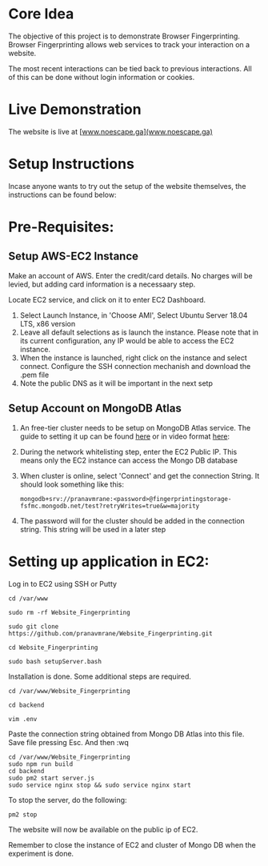 # Core Idea

The objective of this project is to demonstrate Browser Fingerprinting. Browser Fingerprinting allows web services to track your interaction on a website.

The most recent interactions can be tied back to previous interactions. All of this can be done without login information or cookies.

# Live Demonstration

The website is live at [www.noescape.ga](www.noescape.ga)

# Setup Instructions

Incase anyone wants to try out the setup of the website themselves, the instructions can be found below:

# Pre-Requisites:

## Setup AWS-EC2 Instance

Make an account of AWS. Enter the credit/card details. No charges will be levied, but adding card information is a necessaary step.

Locate EC2 service, and click on it to enter EC2 Dashboard.

1. Select Launch Instance, in 'Choose AMI', Select Ubuntu Server 18.04 LTS, x86 version
2. Leave all default selections as is launch the instance. Please note that in its current configuration, any IP would be able to access the EC2 instance.
3. When the instance is launched, right click on the instance and select connect. Configure the SSH connection mechanish and download the .pem file
4. Note the public DNS as it will be important in the next setp

## Setup Account on MongoDB Atlas

1. An free-tier cluster needs to be setup on MongoDB Atlas service. The guide to setting it up can be found [here](https://docs.atlas.mongodb.com/getting-started/) or in video format [here](https://www.youtube.com/watch?v=rPqRyYJmx2g):

2. During the network whitelisting step, enter the EC2 Public IP. This means only the EC2 instance can access the Mongo DB database

3. When cluster is online, select 'Connect' and get the connection String. It should look something like this:

   ```
   mongodb+srv://pranavmrane:<password>@fingerprintingstorage-fsfmc.mongodb.net/test?retryWrites=true&w=majority
   ```

4. The password will for the cluster should be added in the connection string. This string will be used in a later step

# Setting up application in EC2:

Log in to EC2 using SSH or Putty

```
cd /var/www

sudo rm -rf Website_Fingerprinting

sudo git clone https://github.com/pranavmrane/Website_Fingerprinting.git

cd Website_Fingerprinting

sudo bash setupServer.bash

```

Installation is done. Some additional steps are required.

```
cd /var/www/Website_Fingerprinting

cd backend

vim .env
```

Paste the connection string obtained from Mongo DB Atlas into this file. Save file pressing Esc. And then :wq

```
cd /var/www/Website_Fingerprinting
sudo npm run build
cd backend
sudo pm2 start server.js
sudo service nginx stop && sudo service nginx start

```

To stop the server, do the following:

```
pm2 stop
```

The website will now be available on the public ip of EC2.

Remember to close the instance of EC2 and cluster of Mongo DB when the experiment is done.

<!--
## Linux Users

Start Terminal (Ctrl + Alt + T)

```
cd ~
git clone https://github.com/pranavmrane/Website_Fingerprinting.git
cd Website_Fingerprinting/
sudo bash setupEnvStartBackend.sh
```

Start New Terminal(Ctrl + Alt + T)

```
cd ~/Website_Fingerprinting
bash startFrontEnd.bash
```

This should install all system requirements and start the servers. To close the servers close the terminals.

For more details on starting servers separately checkout the section titled 'Run Instructions'.

## Non-Linux Users

The process needs npm, node and react installed on the machine. The instructions for installation are specified [here](https://nodejs.org/en/):

The project files must also be cloned in a folder.

Furthermore Additonal Packages are also required for the project to function.The instructions for installation are specified [here](https://www.tutorialsteacher.com/nodejs/what-is-node-package-manager)

## Backend Packages Required(Inside root/backend folder)

- nodemon(installed globally)
- install
- express
- cors
- mongoose
- dotenv
- hashcode

## FrontEnd Packages Required(Inside root folder)

- axios
- react-router-dom
- bootstrap

# Run Instructions

## Start Backend

Backend can be started by nativating to {root_folder_address}/backend/
Then backend server can be started by typing `nodemon server`

## Start Frontend

Backend can be started by navigating out to {root_folder_address}/
Then frontend server can be started by typing `npm start`

# Using the tool

Once the tool in started, type a number in text box.
This number will be saved on the backend server.
If the tool has been used previously then all previous entries will be also be fetched.
The previous entries for a particular user are fetched without user having to perform authentication. -->
